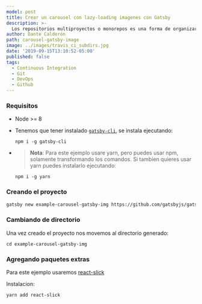 ```yaml
---
model: post
title: Crear un carousel con lazy-loading imagenes con Gatsby
description: >-
  Los repositorios multiproyectos o monorepos es una forma de organizar nuestro proyecto de tal forma que contenga múltiples subproyectos y sean sea controlados por un solo repositorio de un Sistema de Control de Versiones como Git por ejemplo.
author: Dante Calderón
path: carousel-gatsby-image
image: ../images/travis_ci_subdirs.jpg
date: '2019-09-15T13:10:52-05:00'
published: false
tags:
  - Continuous Integration
  - Git
  - DevOps
  - Github
---
```


### Requisitos 

* Node >= 8
* Tenemos que tener instalado [`gatsby-cli`](https://www.gatsbyjs.org/docs/gatsby-cli/), se instala ejecutando:
  ```shell
  npm i -g gatsby-cli
  ```
* > **Nota**: Para este ejemplo usare yarn, pero puedes usar npm, solamente transformando los comandos. Si tambien quieres usar yarn puedes instalarlo ejecutando:

  ```shell
  npm i -g yarn
  ```

### Creando el proyecto

```sh
gatsby new example-carousel-gatsby-img https://github.com/gatsbyjs/gatsby-starter-blog
```

### Cambiando de directorio

Una vez creado el proyecto nos movemos al directorio generado:

```shell
cd example-carousel-gatsby-img
```

### Agregando paquetes extras

Para este ejemplo usaremos [react-slick](https://github.com/akiran/react-slick)

Instalacion:

```shell
yarn add react-slick
```